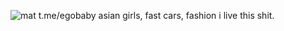  ![mat](https://user-images.githubusercontent.com/71404485/203418177-62d7a678-bb5f-4938-8e1c-cca361b1927a.png)
t.me/egobaby asian girls, fast cars, fashion i live this shit.
